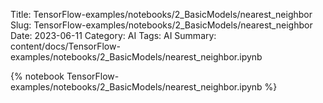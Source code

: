 Title: TensorFlow-examples/notebooks/2_BasicModels/nearest_neighbor
Slug: TensorFlow-examples/notebooks/2_BasicModels/nearest_neighbor
Date: 2023-06-11
Category: AI
Tags: AI
Summary: content/docs/TensorFlow-examples/notebooks/2_BasicModels/nearest_neighbor.ipynb

{% notebook TensorFlow-examples/notebooks/2_BasicModels/nearest_neighbor.ipynb %}